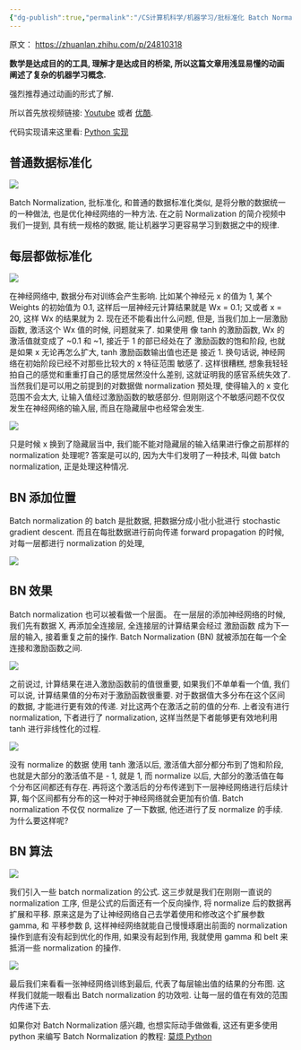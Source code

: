 ```yaml
---
{"dg-publish":true,"permalink":"/CS计算机科学/机器学习/批标准化 Batch Normalization/","created":"2024-04-17T15:17:32.000+08:00","updated":"2024-04-24T00:24:05.000+08:00"}
---
```



原文： https://zhuanlan.zhihu.com/p/24810318

**数学是达成目的的工具, 理解才是达成目的桥梁, 所以这篇文章用浅显易懂的动画阐述了复杂的机器学习概念.**  

强烈推荐通过动画的形式了解.

所以首先放视频链接: [Youtube](https://link.zhihu.com/?target=https%3A//www.youtube.com/watch%3Fv%3D-5hESl-Lj-4) 或者 [优酷](https://link.zhihu.com/?target=http%3A//v.youku.com/v_show/id_XMTg1MTYwNDg2OA%3D%3D).

代码实现请来这里看: [Python 实现](https://link.zhihu.com/?target=https%3A//morvanzhou.github.io/tutorials/machine-learning/torch/5-04-batch-normalization/)

## 普通数据标准化

![](https://pic4.zhimg.com/v2-7e50afe8a4840dfda6f3d2a64c817fd3_r.jpg)

Batch Normalization, 批标准化, 和普通的数据标准化类似, 是将分散的数据统一的一种做法, 也是优化神经网络的一种方法. 在之前 Normalization 的简介视频中我们一提到, 具有统一规格的数据, 能让机器学习更容易学习到数据之中的规律.

## 每层都做标准化

![](https://pic4.zhimg.com/v2-8cdb76b58fb2e84a7c59fcf15e0dfda3_r.jpg)

在神经网络中, 数据分布对训练会产生影响. 比如某个神经元 x 的值为 1, 某个 Weights 的初始值为 0.1, 这样后一层神经元计算结果就是 Wx = 0.1; 又或者 x = 20, 这样 Wx 的结果就为 2. 现在还不能看出什么问题, 但是, 当我们加上一层激励函数, 激活这个 Wx 值的时候, 问题就来了. 如果使用 像 tanh 的激励函数, Wx 的激活值就变成了 ~0.1 和 ~1, 接近于 1 的部已经处在了 激励函数的饱和阶段, 也就是如果 x 无论再怎么扩大, tanh 激励函数输出值也还是 接近 1. 换句话说, 神经网络在初始阶段已经不对那些比较大的 x 特征范围 敏感了. 这样很糟糕, 想象我轻轻拍自己的感觉和重重打自己的感觉居然没什么差别, 这就证明我的感官系统失效了. 当然我们是可以用之前提到的对数据做 normalization 预处理, 使得输入的 x 变化范围不会太大, 让输入值经过激励函数的敏感部分. 但刚刚这个不敏感问题不仅仅发生在神经网络的输入层, 而且在隐藏层中也经常会发生.

![](https://pic2.zhimg.com/v2-2b4d8694d6e6c6f42ecbaee95ae40eed_r.jpg)

只是时候 x 换到了隐藏层当中, 我们能不能对隐藏层的输入结果进行像之前那样的 normalization 处理呢? 答案是可以的, 因为大牛们发明了一种技术, 叫做 batch normalization, 正是处理这种情况.

## BN 添加位置

Batch normalization 的 batch 是批数据, 把数据分成小批小批进行 stochastic gradient descent. 而且在每批数据进行前向传递 forward propagation 的时候, 对每一层都进行 normalization 的处理,

![](https://pic2.zhimg.com/v2-d3ccd01453f215cf3357192debd14489_r.jpg)

## BN 效果

Batch normalization 也可以被看做一个层面。 在一层层的添加神经网络的时候, 我们先有数据 X, 再添加全连接层, 全连接层的计算结果会经过 激励函数 成为下一层的输入, 接着重复之前的操作. Batch Normalization (BN) 就被添加在每一个全连接和激励函数之间.

![](https://pic1.zhimg.com/v2-95f654fdf99999db3fa7dab0bbfbc358_r.jpg)

之前说过, 计算结果在进入激励函数前的值很重要, 如果我们不单单看一个值, 我们可以说, 计算结果值的分布对于激励函数很重要. 对于数据值大多分布在这个区间的数据, 才能进行更有效的传递. 对比这两个在激活之前的值的分布. 上者没有进行 normalization, 下者进行了 normalization, 这样当然是下者能够更有效地利用 tanh 进行非线性化的过程.

![](https://pic3.zhimg.com/v2-b31f7d863179f5f0b93d40c4fabbc31a_r.jpg)

没有 normalize 的数据 使用 tanh 激活以后, 激活值大部分都分布到了饱和阶段, 也就是大部分的激活值不是 - 1, 就是 1, 而 normalize 以后, 大部分的激活值在每个分布区间都还有存在. 再将这个激活后的分布传递到下一层神经网络进行后续计算, 每个区间都有分布的这一种对于神经网络就会更加有价值. Batch normalization 不仅仅 normalize 了一下数据, 他还进行了反 normalize 的手续. 为什么要这样呢?

## BN 算法

![](https://pic3.zhimg.com/v2-083ca0bcd0749fd0f236a690b50442e6_r.jpg)

我们引入一些 batch normalization 的公式. 这三步就是我们在刚刚一直说的 normalization 工序, 但是公式的后面还有一个反向操作, 将 normalize 后的数据再扩展和平移. 原来这是为了让神经网络自己去学着使用和修改这个扩展参数 gamma, 和 平移参数 β, 这样神经网络就能自己慢慢琢磨出前面的 normalization 操作到底有没有起到优化的作用, 如果没有起到作用, 我就使用 gamma 和 belt 来抵消一些 normalization 的操作.

![](https://pic2.zhimg.com/v2-546e36bdd09fff718bbf46143ba5bf75_r.jpg)

最后我们来看看一张神经网络训练到最后, 代表了每层输出值的结果的分布图. 这样我们就能一眼看出 Batch normalization 的功效啦. 让每一层的值在有效的范围内传递下去.

如果你对 Batch Normalization 感兴趣, 也想实际动手做做看, 这还有更多使用 python 来编写 Batch Normalization 的教程: [莫烦 Python](https://link.zhihu.com/?target=https%3A//morvanzhou.github.io/tutorials/)